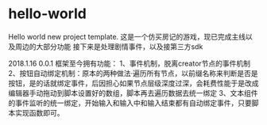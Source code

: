 # hello-world
Hello world new project template.
这是一个仿买房记的游戏，现已完成主线以及周边的大部分功能
接下来是处理剧情事件，以及接第三方sdk

2018.1.16  0.0.1 
框架至今拥有功能：
1、事件机制，脱离creator节点的事件机制
2、按钮自动绑定机制：原本的两种做法·遍历所有节点，以前缀名称来判断是否是按钮，是的话就绑定事件，后因担心如果节点层级深度过深，会耗费性能于是改成编辑器手动拖动到脚本设置好的数组，脚本再去遍历数据去统一绑定
3、文本组件的事件监听的统一绑定，开始输入和输入中和输入结束都有自动绑定事件，只要脚本实现函数即可。
